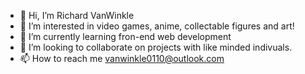 - 👋 Hi, I’m Richard VanWinkle
- 👀 I’m interested in video games, anime, collectable figures and art!
- 🌱 I’m currently learning fron-end web development
- 💞️ I’m looking to collaborate on projects with like minded indivuals. 
- 📫 How to reach me vanwinkle0110@outlook.com

<!---
vanwinr/vanwinr is a ✨ special ✨ repository because its `README.md` (this file) appears on your GitHub profile.
You can click the Preview link to take a look at your changes.
--->
